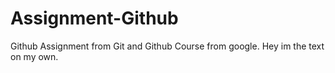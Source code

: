 # Assignment-Github
Github Assignment from Git and Github Course from google.
Hey im the text on my own.
